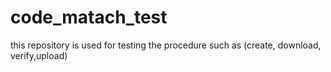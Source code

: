 code_matach_test
================

this repository is used for testing the procedure such as (create, download, verify,upload)
